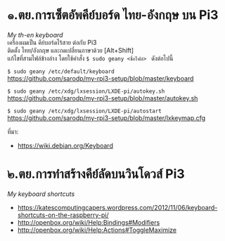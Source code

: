 # ๑.ตย.การเซ็ตอัพคีย์บอร์ด ไทย-อังกฤษ บน Pi3  
*My th-en keyboard*  
เครื่องผมเป็น คีย์บอร์ดไร้สาย ต่อกับ Pi3  
ติดตั้ง ไทย/อังกฤษ และกดเปลี่ยนภาษาด้วย [Alt+Shift]  
แก้ไขที่สามไฟล์ข้างล่าง โดยใช้คำสั่ง `$ sudo geany <ชื่อไฟล์> ` ดังต่อไปนี้    
  
`$ sudo geany /etc/default/keyboard `  
  https://github.com/sarodp/my-rpi3-setup/blob/master/keyboard  
  
`$ sudo geany /etc/xdg/lxsession/LXDE-pi/autokey.sh `    
  https://github.com/sarodp/my-rpi3-setup/blob/master/autokey.sh  
  
`$ sudo geany /etc/xdg/lxsession/LXDE-pi/autostart `  
  https://github.com/sarodp/my-rpi3-setup/blob/master/lxkeymap.cfg  
  
ที่มา:
* https://wiki.debian.org/Keyboard
  
  
  
  
# ๒.ตย.การทำสร้างคีย์ลัดบนวินโดวส์ Pi3   
*My keyboard shortcuts*  

* https://katescomputingcapers.wordpress.com/2012/11/06/keyboard-shortcuts-on-the-raspberry-pi/  
* http://openbox.org/wiki/Help:Bindings#Modifiers  
* http://openbox.org/wiki/Help:Actions#ToggleMaximize  
